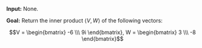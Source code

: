 **Input:** None.

**Goal:** Return the inner product $\langle V , W \rangle$ of the following vectors:

$$V = \begin{bmatrix} -6 \\\ 9i \end{bmatrix}, W = \begin{bmatrix} 3  \\\ -8 \end{bmatrix}$$
